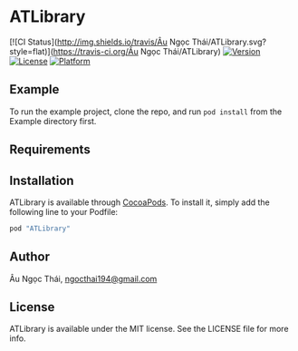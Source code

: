 # ATLibrary

[![CI Status](http://img.shields.io/travis/Âu Ngọc Thái/ATLibrary.svg?style=flat)](https://travis-ci.org/Âu Ngọc Thái/ATLibrary)
[![Version](https://img.shields.io/cocoapods/v/ATLibrary.svg?style=flat)](http://cocoapods.org/pods/ATLibrary)
[![License](https://img.shields.io/cocoapods/l/ATLibrary.svg?style=flat)](http://cocoapods.org/pods/ATLibrary)
[![Platform](https://img.shields.io/cocoapods/p/ATLibrary.svg?style=flat)](http://cocoapods.org/pods/ATLibrary)

## Example

To run the example project, clone the repo, and run `pod install` from the Example directory first.

## Requirements

## Installation

ATLibrary is available through [CocoaPods](http://cocoapods.org). To install
it, simply add the following line to your Podfile:

```ruby
pod "ATLibrary"
```

## Author

Âu Ngọc Thái, ngocthai194@gmail.com

## License

ATLibrary is available under the MIT license. See the LICENSE file for more info.

